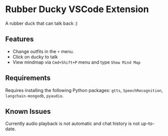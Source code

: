 # Rubber Ducky VSCode Extension

A rubber duck that can talk back :)

## Features
* Change outfits in the `+` menu.
* Click on ducky to talk
* View mindmap via `Cmd+Shift+P` menu and type `Show Mind Map`
## Requirements

Requires installing the following Python packages: `gtts`, `SpeechRecognition`, `langchain-mongodb`, `pyaudio`. 

## Known Issues

Currently audio playback is not automatic and chat history is not up-to-date.


